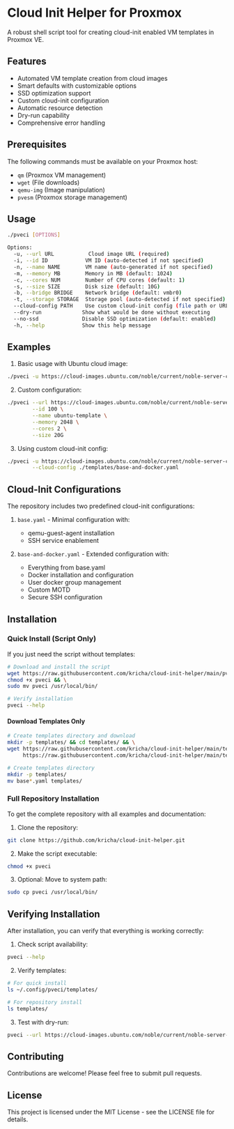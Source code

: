 # Cloud Init Helper for Proxmox

A robust shell script tool for creating cloud-init enabled VM templates in Proxmox VE.

## Features

- Automated VM template creation from cloud images
- Smart defaults with customizable options
- SSD optimization support
- Custom cloud-init configuration
- Automatic resource detection
- Dry-run capability
- Comprehensive error handling

## Prerequisites

The following commands must be available on your Proxmox host:
- `qm` (Proxmox VM management)
- `wget` (File downloads)
- `qemu-img` (Image manipulation)
- `pvesm` (Proxmox storage management)

## Usage

```bash
./pveci [OPTIONS]

Options:
  -u, --url URL           Cloud image URL (required)
  -i, --id ID            VM ID (auto-detected if not specified)
  -n, --name NAME        VM name (auto-generated if not specified)
  -m, --memory MB        Memory in MB (default: 1024)
  -c, --cores NUM        Number of CPU cores (default: 1)
  -s, --size SIZE        Disk size (default: 10G)
  -b, --bridge BRIDGE    Network bridge (default: vmbr0)
  -t, --storage STORAGE  Storage pool (auto-detected if not specified)
  --cloud-config PATH    Use custom cloud-init config (file path or URL)
  --dry-run             Show what would be done without executing
  --no-ssd              Disable SSD optimization (default: enabled)
  -h, --help            Show this help message
```

## Examples

1. Basic usage with Ubuntu cloud image:
```bash
./pveci -u https://cloud-images.ubuntu.com/noble/current/noble-server-cloudimg-amd64.img
```

2. Custom configuration:
```bash
./pveci --url https://cloud-images.ubuntu.com/noble/current/noble-server-cloudimg-amd64.img \
        --id 100 \
        --name ubuntu-template \
        --memory 2048 \
        --cores 2 \
        --size 20G
```

3. Using custom cloud-init config:
```bash
./pveci -u https://cloud-images.ubuntu.com/noble/current/noble-server-cloudimg-amd64.img \
        --cloud-config ./templates/base-and-docker.yaml
```

## Cloud-Init Configurations

The repository includes two predefined cloud-init configurations:

1. `base.yaml` - Minimal configuration with:
   - qemu-guest-agent installation
   - SSH service enablement

2. `base-and-docker.yaml` - Extended configuration with:
   - Everything from base.yaml
   - Docker installation and configuration
   - User docker group management
   - Custom MOTD
   - Secure SSH configuration

## Installation

### Quick Install (Script Only)

If you just need the script without templates:

```bash
# Download and install the script
wget https://raw.githubusercontent.com/kricha/cloud-init-helper/main/pveci && \
chmod +x pveci && \
sudo mv pveci /usr/local/bin/

# Verify installation
pveci --help
```

#### Download Templates Only
```bash
# Create templates directory and download
mkdir -p templates/ && cd templates/ && \
wget https://raw.githubusercontent.com/kricha/cloud-init-helper/main/templates/base.yaml \
     https://raw.githubusercontent.com/kricha/cloud-init-helper/main/templates/base-and-docker.yaml

# Create templates directory
mkdir -p templates/
mv base*.yaml templates/
```

### Full Repository Installation

To get the complete repository with all examples and documentation:

1. Clone the repository:
```bash
git clone https://github.com/kricha/cloud-init-helper.git
```

2. Make the script executable:
```bash
chmod +x pveci
```

3. Optional: Move to system path:
```bash
sudo cp pveci /usr/local/bin/
```

## Verifying Installation

After installation, you can verify that everything is working correctly:

1. Check script availability:
```bash
pveci --help
```

2. Verify templates:
```bash
# For quick install
ls ~/.config/pveci/templates/

# For repository install
ls templates/
```

3. Test with dry-run:
```bash
pveci --url https://cloud-images.ubuntu.com/noble/current/noble-server-cloudimg-amd64.img --dry-run
```

## Contributing

Contributions are welcome! Please feel free to submit pull requests.

## License

This project is licensed under the MIT License - see the LICENSE file for details.